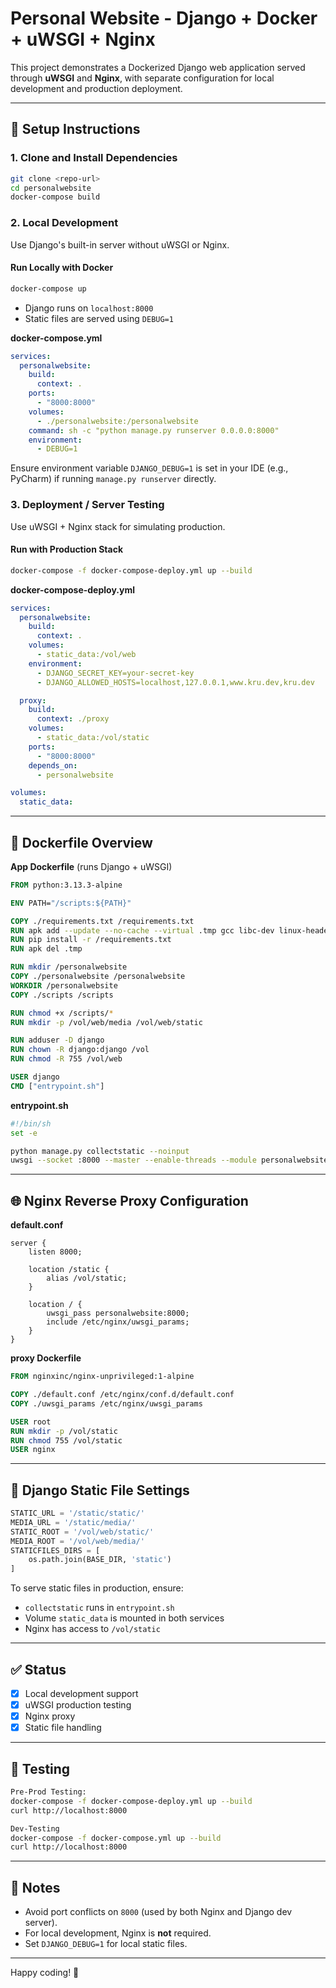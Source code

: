 # Personal Website - Django + Docker + uWSGI + Nginx

This project demonstrates a Dockerized Django web application served through **uWSGI** and **Nginx**, with separate configuration for local development and production deployment.

---

## 🚀 Setup Instructions

### 1. Clone and Install Dependencies
```bash
git clone <repo-url>
cd personalwebsite
docker-compose build
```

### 2. Local Development
Use Django's built-in server without uWSGI or Nginx.

#### Run Locally with Docker
```bash
docker-compose up
```

- Django runs on `localhost:8000`
- Static files are served using `DEBUG=1`

**docker-compose.yml**
```yaml
services:
  personalwebsite:
    build:
      context: .
    ports:
      - "8000:8000"
    volumes:
      - ./personalwebsite:/personalwebsite
    command: sh -c "python manage.py runserver 0.0.0.0:8000"
    environment:
      - DEBUG=1
```

Ensure environment variable `DJANGO_DEBUG=1` is set in your IDE (e.g., PyCharm) if running `manage.py runserver` directly.

### 3. Deployment / Server Testing
Use uWSGI + Nginx stack for simulating production.

#### Run with Production Stack
```bash
docker-compose -f docker-compose-deploy.yml up --build
```

**docker-compose-deploy.yml**
```yaml
services:
  personalwebsite:
    build:
      context: .
    volumes:
      - static_data:/vol/web
    environment:
      - DJANGO_SECRET_KEY=your-secret-key
      - DJANGO_ALLOWED_HOSTS=localhost,127.0.0.1,www.kru.dev,kru.dev

  proxy:
    build:
      context: ./proxy
    volumes:
      - static_data:/vol/static
    ports:
      - "8000:8000"
    depends_on:
      - personalwebsite

volumes:
  static_data:
```

---

## 🐳 Dockerfile Overview

**App Dockerfile** (runs Django + uWSGI)
```Dockerfile
FROM python:3.13.3-alpine

ENV PATH="/scripts:${PATH}"

COPY ./requirements.txt /requirements.txt
RUN apk add --update --no-cache --virtual .tmp gcc libc-dev linux-headers
RUN pip install -r /requirements.txt
RUN apk del .tmp

RUN mkdir /personalwebsite
COPY ./personalwebsite /personalwebsite
WORKDIR /personalwebsite
COPY ./scripts /scripts

RUN chmod +x /scripts/*
RUN mkdir -p /vol/web/media /vol/web/static

RUN adduser -D django
RUN chown -R django:django /vol
RUN chmod -R 755 /vol/web

USER django
CMD ["entrypoint.sh"]
```

**entrypoint.sh**
```bash
#!/bin/sh
set -e

python manage.py collectstatic --noinput
uwsgi --socket :8000 --master --enable-threads --module personalwebsite.wsgi
```

---

## 🌐 Nginx Reverse Proxy Configuration

**default.conf**
```nginx
server {
    listen 8000;

    location /static {
        alias /vol/static;
    }

    location / {
        uwsgi_pass personalwebsite:8000;
        include /etc/nginx/uwsgi_params;
    }
}
```

**proxy Dockerfile**
```Dockerfile
FROM nginxinc/nginx-unprivileged:1-alpine

COPY ./default.conf /etc/nginx/conf.d/default.conf
COPY ./uwsgi_params /etc/nginx/uwsgi_params

USER root
RUN mkdir -p /vol/static
RUN chmod 755 /vol/static
USER nginx
```

---

## 🧩 Django Static File Settings

```python
STATIC_URL = '/static/static/'
MEDIA_URL = '/static/media/'
STATIC_ROOT = '/vol/web/static/'
MEDIA_ROOT = '/vol/web/media/'
STATICFILES_DIRS = [
    os.path.join(BASE_DIR, 'static')
]
```

To serve static files in production, ensure:
- `collectstatic` runs in `entrypoint.sh`
- Volume `static_data` is mounted in both services
- Nginx has access to `/vol/static`

---

## ✅ Status
- [x] Local development support
- [x] uWSGI production testing
- [x] Nginx proxy
- [x] Static file handling

---

## 🧪 Testing
```bash
Pre-Prod Testing:
docker-compose -f docker-compose-deploy.yml up --build
curl http://localhost:8000

Dev-Testing
docker-compose -f docker-compose.yml up --build
curl http://localhost:8000

```

---

## 📌 Notes
- Avoid port conflicts on `8000` (used by both Nginx and Django dev server).
- For local development, Nginx is **not** required.
- Set `DJANGO_DEBUG=1` for local static files.

---

Happy coding! 🎉


